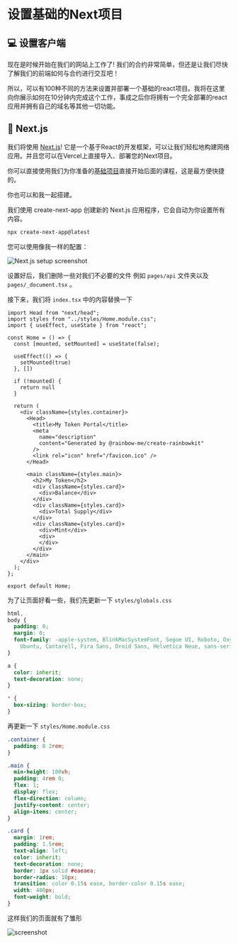 # 设置基础的Next项目

## 💻 设置客户端

现在是时候开始在我们的网站上工作了! 我们的合约非常简单，但还是让我们尽快了解我们的前端如何与合约进行交互吧！

所以，可以有100种不同的方法来设置并部署一个基础的react项目。我将在这里向你展示如何在10分钟内完成这个工作，事成之后你将拥有一个完全部署的react应用并拥有自己的域名等其他一切功能。

## 🤯 Next.js

我们将使用 [Next.js](https://www.nextjs.cn/)! 它是一个基于React的开发框架，可以让我们轻松地构建网络应用。并且您可以在Vercel上直接导入、部署您的Next项目。

你可以直接使用我们为你准备的[基础项目](https://github.com/MetaAlchemy/my-token-portal)直接开始后面的课程，这是最方便快捷的。

你也可以和我一起搭建。

我们使用 create-next-app 创建新的 Next.js 应用程序，它会自动为你设置所有内容。

```bash
npx create-next-app@latest
```

您可以使用像我一样的配置：

![Next.js setup screenshot](https://live.staticflickr.com/65535/52750582579_d6dd808167_o.png)

设置好后，我们删除一些对我们不必要的文件 例如 `pages/api` 文件夹以及 `pages/_document.tsx` 。

接下来，我们将 `index.tsx` 中的内容替换一下

```tsx
import Head from "next/head";
import styles from "../styles/Home.module.css";
import { useEffect, useState } from "react";

const Home = () => {
  const [mounted, setMounted] = useState(false);

  useEffect(() => {
    setMounted(true)
  }, [])

  if (!mounted) {
    return null
  }

  return (
    <div className={styles.container}>
      <Head>
        <title>My Token Portal</title>
        <meta
          name="description"
          content="Generated by @rainbow-me/create-rainbowkit"
        />
        <link rel="icon" href="/favicon.ico" />
      </Head>

      <main className={styles.main}>
        <h2>My Token</h2>
        <div className={styles.card}>
          <div>Balance</div>
        </div>
        <div className={styles.card}>
          <div>Total Supply</div>
        </div>
        <div className={styles.card}>
          <div>Mint</div>
          <div>
          </div>
        </div>
      </main>
    </div>
  );
};

export default Home;
```

为了让页面好看一些，我们先更新一下 `styles/globals.css`

```css
html,
body {
  padding: 0;
  margin: 0;
  font-family: -apple-system, BlinkMacSystemFont, Segoe UI, Roboto, Oxygen,
    Ubuntu, Cantarell, Fira Sans, Droid Sans, Helvetica Neue, sans-serif;
}

a {
  color: inherit;
  text-decoration: none;
}

* {
  box-sizing: border-box;
}
```

再更新一下 `styles/Home.module.css`

```css
.container {
  padding: 0 2rem;
}

.main {
  min-height: 100vh;
  padding: 4rem 0;
  flex: 1;
  display: flex;
  flex-direction: column;
  justify-content: center;
  align-items: center;
}

.card {
  margin: 1rem;
  padding: 1.5rem;
  text-align: left;
  color: inherit;
  text-decoration: none;
  border: 1px solid #eaeaea;
  border-radius: 10px;
  transition: color 0.15s ease, border-color 0.15s ease;
  width: 400px;
  font-weight: bold;
}
```

这样我们的页面就有了雏形

![screenshot](https://live.staticflickr.com/65535/52752355351_59a1abd8f1.jpg)
